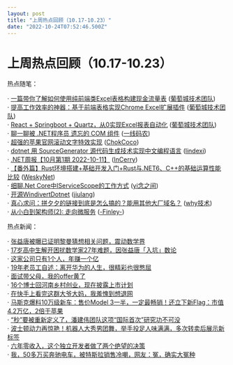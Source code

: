 ```yaml
---
layout: post
title: "上周热点回顾（10.17-10.23）"
date: "2022-10-24T07:52:46.500Z"
---
```

上周热点回顾（10.17-10.23）
===================

热点随笔：

· [一篇带你了解如何使用纯前端类Excel表格构建现金流量表](https://www.cnblogs.com/powertoolsteam/archive/2022/10/18/16804628.html) ([葡萄城技术团队](https://www.cnblogs.com/powertoolsteam/))  
· [提高工作效率的神器：基于前端表格实现Chrome Excel扩展插件](https://www.cnblogs.com/powertoolsteam/archive/2022/10/19/16808035.html) ([葡萄城技术团队](https://www.cnblogs.com/powertoolsteam/))  
· [React + Springboot + Quartz，从0实现Excel报表自动化](https://www.cnblogs.com/powertoolsteam/archive/2022/10/20/16809948.html) ([葡萄城技术团队](https://www.cnblogs.com/powertoolsteam/))  
· [聊一聊被 .NET程序员 遗忘的 COM 组件](https://www.cnblogs.com/huangxincheng/archive/2022/10/17/16799234.html) ([一线码农](https://www.cnblogs.com/huangxincheng/))  
· [超强的苹果官网滚动文字特效实现](https://www.cnblogs.com/coco1s/archive/2022/10/20/16808899.html) ([ChokCoco](https://www.cnblogs.com/coco1s/))  
· [dotnet 用 SourceGenerator 源代码生成技术实现中文编程语言](https://www.cnblogs.com/lindexi/archive/2022/10/19/16804899.html) ([lindexi](https://www.cnblogs.com/lindexi/))  
· [.NET周报【10月第1期 2022-10-11】](https://www.cnblogs.com/InCerry/archive/2022/10/17/dotnet_week_22_10_1.html) ([InCerry](https://www.cnblogs.com/InCerry/))  
· [【番外篇】Rust环境搭建+基础开发入门+Rust与.NET6、C++的基础运算性能比较](https://www.cnblogs.com/weskynet/archive/2022/10/20/16808320.html) ([WeskyNet](https://www.cnblogs.com/weskynet/))  
· [细聊.Net Core中IServiceScope的工作方式](https://www.cnblogs.com/wucy/archive/2022/10/17/16791563.html) ([yi念之间](https://www.cnblogs.com/wucy/))  
· [开源WindivertDotnet](https://www.cnblogs.com/kewei/archive/2022/10/17/16801036.html) ([jiulang](https://www.cnblogs.com/kewei/))  
· [真心求问：拼夕夕的链接到底是怎么搞的？能用其他大厂域名？](https://www.cnblogs.com/thisiswhy/archive/2022/10/21/16813097.html) ([why技术](https://www.cnblogs.com/thisiswhy/))  
· [从小白到架构师(2): 走向微服务](https://www.cnblogs.com/Finley/archive/2022/10/21/16812713.html) ([\-Finley-](https://www.cnblogs.com/Finley/))

热点新闻：

· [张益唐被曝已证明黎曼猜想相关问题，震动数学界](https://news.cnblogs.com/n/729877/)  
· [17岁高中生解开困扰数学家27年难题，因张益唐「入坑」数论](https://news.cnblogs.com/n/729899/)  
· [这家公司只有1个人，年赚一个亿](https://news.cnblogs.com/n/730227/)  
· [19年老员工自述：离开华为的人生，很精彩也很憋屈](https://news.cnblogs.com/n/730110/)  
· [面试带父母，我的offer黄了](https://news.cnblogs.com/n/730215/)  
· [16个博士回河南乡村创业，现在披露上市计划](https://news.cnblogs.com/n/730029/)  
· [在快手上看完这群大爷大妈，我羞愧到想退网](https://news.cnblogs.com/n/730063/)  
· [马斯克爆料10万级新车：售价Model 3一半，一定最畅销！还立下新Flag：市值4.2万亿，2倍于苹果](https://news.cnblogs.com/n/730163/)  
· [“秒”要被重新定义了，潘建伟团队这项“国际首次”研究功不可没](https://news.cnblogs.com/n/730182/)  
· [波士顿动力再惊艳！机器人大秀男团舞，举手投足人味满满，多次转卖后展示新标签](https://news.cnblogs.com/n/730027/)  
· [六年零收入，这个独立开发者做了两个绝望的决策](https://news.cnblogs.com/n/729946/)  
· [我，50多万买奔驰电车，被特斯拉销售冷嘲，网友：冤，确实大冤种](https://news.cnblogs.com/n/729909/)